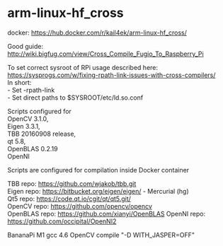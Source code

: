 # arm-linux-hf_cross
docker: https://hub.docker.com/r/kail4ek/arm-linux-hf_cross/

Good guide: http://wiki.bigfug.com/view/Cross_Compile_Fugio_To_Raspberry_Pi

To set correct sysroot of RPi usage described here: https://sysprogs.com/w/fixing-rpath-link-issues-with-cross-compilers/  
In short:  
	- Set -rpath-link  
	- Set direct paths to $SYSROOT/etc/ld.so.conf

Scripts configured for   
	OpenCV 3.1.0,   
	Eigen 3.3.1,   
	TBB 20160908 release,   
	qt 5.8,   
	OpenBLAS 0.2.19  
	OpenNI  
	
Scripts are configured for compilation inside Docker container

TBB repo: 	https://github.com/wjakob/tbb.git  
Eigen repo: 	https://bitbucket.org/eigen/eigen/ - Mercurial (hg)  
Qt5 repo: 	https://code.qt.io/cgit/qt/qt5.git/  
OpenCV repo: 	https://github.com/opencv/opencv   
OpenBLAS repo:	https://github.com/xianyi/OpenBLAS
OpenNI repo: https://github.com/occipital/OpenNI2

BananaPi M1 gcc 4.6 OpenCV compile "-D WITH_JASPER=OFF"
